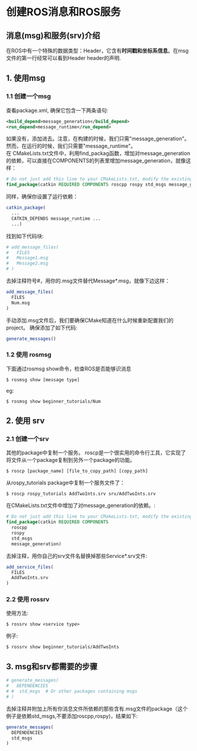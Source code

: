 # 创建ROS消息和ROS服务
## 消息(msg)和服务(srv)介绍
在ROS中有一个特殊的数据类型：Header，它含有**时间戳和坐标系信息**。在msg文件的第一行经常可以看到Header header的声明.  
## 1. 使用msg
### 1.1 创建一个msg
查看package.xml, 确保它包含一下两条语句:
```xml
<build_depend>message_generation</build_depend>
<run_depend>message_runtime</run_depend>
```
如果没有，添加进去。注意，在构建的时候，我们只需"message_generation"。然而，在运行的时候，我们只需要"message_runtime"。  
在 CMakeLists.txt文件中，利用find_packag函数，增加对message_generation的依赖，可以直接在COMPONENTS的列表里增加message_generation，就像这样：
```cmake
# Do not just add this line to your CMakeLists.txt, modify the existing line
find_package(catkin REQUIRED COMPONENTS roscpp rospy std_msgs message_generation)
```
同样，确保你设置了运行依赖：
```cmake
catkin_package(
  ...
  CATKIN_DEPENDS message_runtime ...
  ...)
```
找到如下代码块:
```cmake
# add_message_files(
#   FILES
#   Message1.msg
#   Message2.msg
# )
```
去掉注释符号#，用你的.msg文件替代Message*.msg，就像下边这样：
```cmake
add_message_files(
  FILES
  Num.msg
)
```
手动添加.msg文件后，我们要确保CMake知道在什么时候重新配置我们的project。 确保添加了如下代码:
```cmake
generate_messages()
```
### 1.2 使用 rosmsg
下面通过rosmsg show命令，检查ROS是否能够识消息
```
$ rosmsg show [message type]
```
eg:
```
$ rosmsg show beginner_tutorials/Num
```
## 2. 使用 srv
### 2.1 创建一个srv
其他的package中复制一个服务。 roscp是一个很实用的命令行工具，它实现了将文件从一个package复制到另外一个package的功能。
```
$ roscp [package_name] [file_to_copy_path] [copy_path]
```
从rospy_tutorials package中复制一个服务文件了：
```
$ roscp rospy_tutorials AddTwoInts.srv srv/AddTwoInts.srv
```
在CMakeLists.txt文件中增加了对message_generation的依赖。:
```cmake
# Do not just add this line to your CMakeLists.txt, modify the existing line
find_package(catkin REQUIRED COMPONENTS
  roscpp
  rospy
  std_msgs
  message_generation)
```
去掉注释，用你自己的srv文件名替换掉那些Service*.srv文件:
```cmake
add_service_files(
  FILES
  AddTwoInts.srv
)
```
### 2.2 使用 rossrv
使用方法:
```shell
$ rossrv show <service type>
```
例子:
```shell
$ rossrv show beginner_tutorials/AddTwoInts
```
## 3. msg和srv都需要的步骤
```cmake
# generate_messages(
#   DEPENDENCIES
# #  std_msgs  # Or other packages containing msgs
# )
```
去掉注释并附加上所有你消息文件所依赖的那些含有.msg文件的package（这个例子是依赖std_msgs,不要添加roscpp,rospy)，结果如下:
```cmake
generate_messages(
  DEPENDENCIES
  std_msgs
)
```
